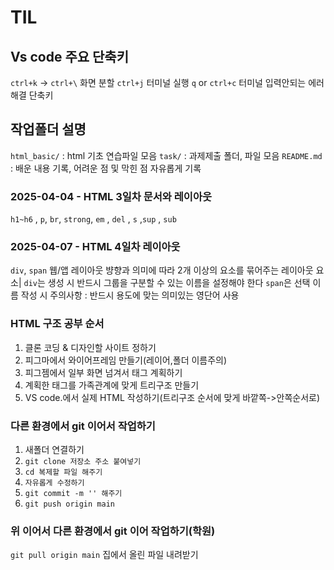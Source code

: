 # TIL
## Vs code 주요 단축키
 `ctrl+k` -> `ctrl+\` 화면 분할
 `ctrl+j` 터미널 실행
 `q` or `ctrl+c` 터미널 입력안되는 에러 해결 단축키
## 작업폴더 설명
 `html_basic/` : html 기초 연습파일 모음
 `task/` : 과제제출 폴더, 파일 모음
 `README.md` : 배운 내용 기록, 어려운 점 및 막힌 점 자유롭게 기록
### 2025-04-04 - HTML 3일차 문서와 레이아웃
 `h1~h6` , `p`, `br`, `strong`, `em` , `del` , `s` ,`sup` , `sub`
 ### 2025-04-07 - HTML 4일차 레이아웃
  `div`, `span`
  웹/앱 레이아웃 뱡향과 의미에 따라 2개 이상의 요소를 묶어주는 레이아웃 요소|
  `div`는 생성 시 반드시 그룹을 구분할 수 있는 이름을 설정해야 한다 `span`은 선택
 이름 작성 시 주의사항 :  반드시 용도에 맞는 의미있는 영단어 사용
 ### HTML 구조 공부 순서
 1. 클론 코딩 & 디자인할 사이트 정하기
 2. 피그마에서 와이어프레임 만들기(레이어,폴더 이름주의)
 3. 피그젬에서 일부 화면 넘겨서 태그 계획하기
 4. 계획한 태그를 가족관계에 맞게 트리구조 만들기
 5. VS code.에서 실제 HTML 작성하기(트리구조 순서에 맞게 바깥쪽->안쪽순서로)
 ### 다른 환경에서 git 이어서 작업하기
 1. 새폴더 연결하기
 2. `git clone 저장소 주소 붙여넣기`
 3. `cd 복제할 파일 해주기`
 4. `자유롭게 수정하기`
 5. `git commit -m '' 해주기`
 6. `git push origin main`
 ### 위 이어서 다른 환경에서 git 이어 작업하기(학원)
  `git pull origin main` 집에서 올린 파일 내려받기
